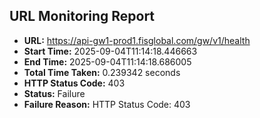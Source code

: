 ## URL Monitoring Report

- **URL:** https://api-gw1-prod1.fisglobal.com/gw/v1/health
- **Start Time:** 2025-09-04T11:14:18.446663
- **End Time:** 2025-09-04T11:14:18.686005
- **Total Time Taken:** 0.239342 seconds
- **HTTP Status Code:** 403
- **Status:** Failure
- **Failure Reason:** HTTP Status Code: 403
